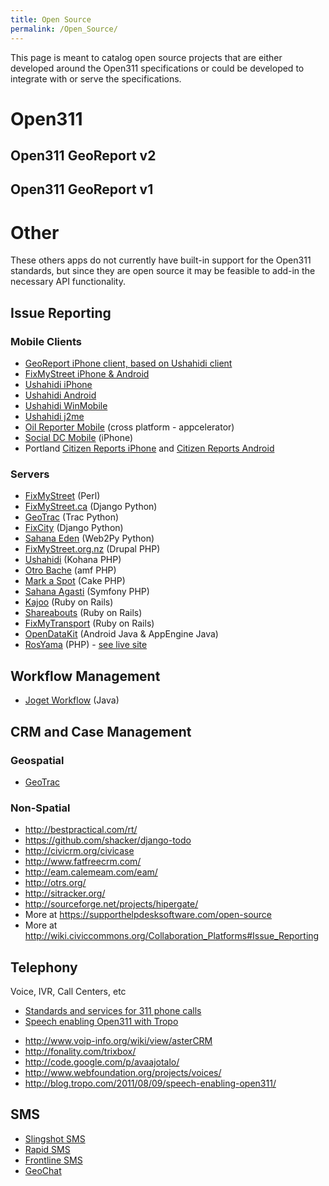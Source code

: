 ```yaml
---
title: Open Source
permalink: /Open_Source/
---
```


This page is meant to catalog open source projects that are either developed around the Open311 specifications or could be developed to integrate with or serve the specifications.

Open311
=======

Open311 GeoReport v2
--------------------

Open311 GeoReport v1
--------------------

Other
=====

These others apps do not currently have built-in support for the Open311 standards, but since they are open source it may be feasible to add-in the necessary API functionality.

Issue Reporting
---------------

### Mobile Clients

-   [GeoReport iPhone client, based on Ushahidi client](/GeoReport_iPhone "wikilink")
-   [FixMyStreet iPhone & Android](http://github.com/mysociety/fixmystreet)
-   [Ushahidi iPhone](http://github.com/ushahidi/Ushahidi_iPhone)
-   [Ushahidi Android](http://github.com/ushahidi/Ushahidi_Android)
-   [Ushahidi WinMobile](http://github.com/ushahidi/Ushahidi_WinMobile)
-   [Ushahidi j2me](http://github.com/ushahidi/Ushahidi_j2me)
-   [Oil Reporter Mobile](http://github.com/intridea/oilreporter-mobile) (cross platform - appcelerator)
-   [Social DC Mobile](http://socialdc.googlecode.com/files/socialdc311-iphone.src.zip) (iPhone)
-   Portland [Citizen Reports iPhone](http://code.google.com/p/pdxiphoneapp/) and [Citizen Reports Android](http://code.google.com/p/pdxandroidapp/)

### Servers

-   [FixMyStreet](https://github.com/mysociety/fixmystreet) (Perl)
-   [FixMyStreet.ca](http://github.com/visiblegovernment/django-fixmystreet) (Django Python)
-   [GeoTrac](https://projects.openplans.org/GeoTrac/wiki/Install/) (Trac Python)
-   [FixCity](http://github.com/slinkp/fixcity) (Django Python)
-   [Sahana Eden](http://eden.sahanafoundation.org/) (Web2Py Python)
-   [FixMyStreet.org.nz](http://drupal.org/project/fixmystreet) (Drupal PHP)
-   [Ushahidi](http://github.com/ushahidi/) (Kohana PHP)
-   [Otro Bache](http://code.google.com/p/vizzuality/source/browse/trunk/otrobache.com/?r=3399) (amf PHP)
-   [Mark a Spot](http://github.com/markaspot/mark-a-spot/tree/) (Cake PHP)
-   [Sahana Agasti](https://launchpad.net/sahana-agasti/) (Symfony PHP)
-   [Kajoo](https://github.com/mjording/kajoo) (Ruby on Rails)
-   [Shareabouts](https://github.com/openplans/shareabouts) (Ruby on Rails)
-   [FixMyTransport](https://github.com/mysociety/fixmytransport) (Ruby on Rails)
-   [OpenDataKit](http://opendatakit.org/) (Android Java & AppEngine Java)
-   [RosYama](https://github.com/RosYama/RosYama.2) (PHP) - [see live site](http://rosyama.ru/)

Workflow Management
-------------------

-   [Joget Workflow](http://www.joget.org/) (Java)

CRM and Case Management
-----------------------

### Geospatial

-   [GeoTrac](https://projects.openplans.org/GeoTrac/wiki/Install/)

### Non-Spatial

-   <http://bestpractical.com/rt/>
-   <https://github.com/shacker/django-todo>
-   <http://civicrm.org/civicase>
-   <http://www.fatfreecrm.com/>
-   <http://eam.calemeam.com/eam/>
-   <http://otrs.org/>
-   <http://sitracker.org/>
-   <http://sourceforge.net/projects/hipergate/>
-   More at https://supporthelpdesksoftware.com/open-source
-   More at <http://wiki.civiccommons.org/Collaboration_Platforms#Issue_Reporting>

Telephony
---------

Voice, IVR, Call Centers, etc

-   [Standards and services for 311 phone calls](http://www.voiceingov.org/blog/?p=1246)
-   [Speech enabling Open311 with Tropo](http://blog.tropo.com/2011/08/09/speech-enabling-open311/)

<!-- -->

-   <http://www.voip-info.org/wiki/view/asterCRM>
-   <http://fonality.com/trixbox/>
-   <http://code.google.com/p/avaajotalo/>
-   <http://www.webfoundation.org/projects/voices/>
-   <http://blog.tropo.com/2011/08/09/speech-enabling-open311/>

SMS
---

-   [Slingshot SMS](http://developmentseed.org/blog/2009/aug/14/slingshotsms-alpha-code-released-lightweight-sms-gateway-stick)
-   [Rapid SMS](http://www.rapidsms.org/)
-   [Frontline SMS](http://www.frontlinesms.com/)
-   [GeoChat](http://instedd.org/geochat)
